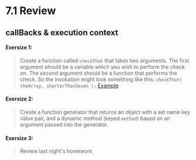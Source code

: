 # 7.1 Review

## callBacks & execution context

#### Exersize 1:
> Create a function called `checkThat` that takes two arguments. The first argument should be a variable which you wish to perform the check on. The second argument should be a function that performs the check. So the invokation might look something like this: `checkThat( theArray, shorterThanSeven );`
[Example](http://repl.it/BCXV/1)
#### Exersize 2:
> Create a function generator that returns an object with a set name key value pair, and a dynamic method (keyed `method`) based on an argument passed into the generator.

#### Exersize 3:
> Review last night's homework
